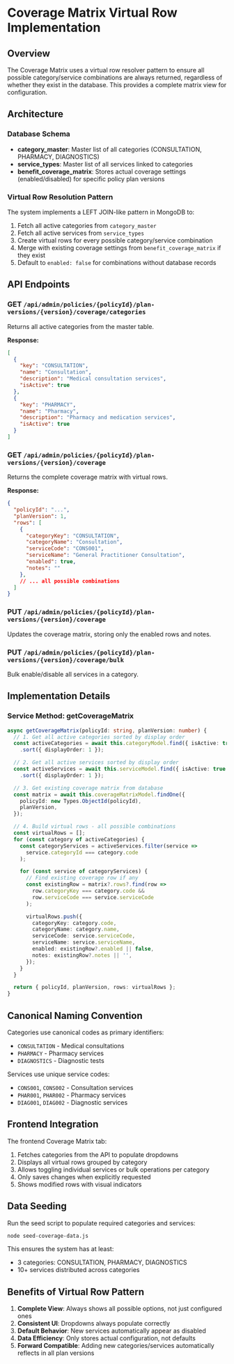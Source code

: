 # Coverage Matrix Virtual Row Implementation

## Overview
The Coverage Matrix uses a virtual row resolver pattern to ensure all possible category/service combinations are always returned, regardless of whether they exist in the database. This provides a complete matrix view for configuration.

## Architecture

### Database Schema
- **category_master**: Master list of all categories (CONSULTATION, PHARMACY, DIAGNOSTICS)
- **service_types**: Master list of all services linked to categories
- **benefit_coverage_matrix**: Stores actual coverage settings (enabled/disabled) for specific policy plan versions

### Virtual Row Resolution Pattern

The system implements a LEFT JOIN-like pattern in MongoDB to:
1. Fetch all active categories from `category_master`
2. Fetch all active services from `service_types`
3. Create virtual rows for every possible category/service combination
4. Merge with existing coverage settings from `benefit_coverage_matrix` if they exist
5. Default to `enabled: false` for combinations without database records

## API Endpoints

### GET `/api/admin/policies/{policyId}/plan-versions/{version}/coverage/categories`
Returns all active categories from the master table.

**Response:**
```json
[
  {
    "key": "CONSULTATION",
    "name": "Consultation",
    "description": "Medical consultation services",
    "isActive": true
  },
  {
    "key": "PHARMACY",
    "name": "Pharmacy",
    "description": "Pharmacy and medication services",
    "isActive": true
  }
]
```

### GET `/api/admin/policies/{policyId}/plan-versions/{version}/coverage`
Returns the complete coverage matrix with virtual rows.

**Response:**
```json
{
  "policyId": "...",
  "planVersion": 1,
  "rows": [
    {
      "categoryKey": "CONSULTATION",
      "categoryName": "Consultation",
      "serviceCode": "CONS001",
      "serviceName": "General Practitioner Consultation",
      "enabled": true,
      "notes": ""
    },
    // ... all possible combinations
  ]
}
```

### PUT `/api/admin/policies/{policyId}/plan-versions/{version}/coverage`
Updates the coverage matrix, storing only the enabled rows and notes.

### PUT `/api/admin/policies/{policyId}/plan-versions/{version}/coverage/bulk`
Bulk enable/disable all services in a category.

## Implementation Details

### Service Method: getCoverageMatrix

```typescript
async getCoverageMatrix(policyId: string, planVersion: number) {
  // 1. Get all active categories sorted by display order
  const activeCategories = await this.categoryModel.find({ isActive: true })
    .sort({ displayOrder: 1 });

  // 2. Get all active services sorted by display order
  const activeServices = await this.serviceModel.find({ isActive: true })
    .sort({ displayOrder: 1 });

  // 3. Get existing coverage matrix from database
  const matrix = await this.coverageMatrixModel.findOne({
    policyId: new Types.ObjectId(policyId),
    planVersion,
  });

  // 4. Build virtual rows - all possible combinations
  const virtualRows = [];
  for (const category of activeCategories) {
    const categoryServices = activeServices.filter(service =>
      service.categoryId === category.code
    );

    for (const service of categoryServices) {
      // Find existing coverage row if any
      const existingRow = matrix?.rows?.find(row =>
        row.categoryKey === category.code &&
        row.serviceCode === service.serviceCode
      );

      virtualRows.push({
        categoryKey: category.code,
        categoryName: category.name,
        serviceCode: service.serviceCode,
        serviceName: service.serviceName,
        enabled: existingRow?.enabled || false,
        notes: existingRow?.notes || '',
      });
    }
  }

  return { policyId, planVersion, rows: virtualRows };
}
```

## Canonical Naming Convention

Categories use canonical codes as primary identifiers:
- `CONSULTATION` - Medical consultations
- `PHARMACY` - Pharmacy services
- `DIAGNOSTICS` - Diagnostic tests

Services use unique service codes:
- `CONS001`, `CONS002` - Consultation services
- `PHAR001`, `PHAR002` - Pharmacy services
- `DIAG001`, `DIAG002` - Diagnostic services

## Frontend Integration

The frontend Coverage Matrix tab:
1. Fetches categories from the API to populate dropdowns
2. Displays all virtual rows grouped by category
3. Allows toggling individual services or bulk operations per category
4. Only saves changes when explicitly requested
5. Shows modified rows with visual indicators

## Data Seeding

Run the seed script to populate required categories and services:
```bash
node seed-coverage-data.js
```

This ensures the system has at least:
- 3 categories: CONSULTATION, PHARMACY, DIAGNOSTICS
- 10+ services distributed across categories

## Benefits of Virtual Row Pattern

1. **Complete View**: Always shows all possible options, not just configured ones
2. **Consistent UI**: Dropdowns always populate correctly
3. **Default Behavior**: New services automatically appear as disabled
4. **Data Efficiency**: Only stores actual configuration, not defaults
5. **Forward Compatible**: Adding new categories/services automatically reflects in all plan versions